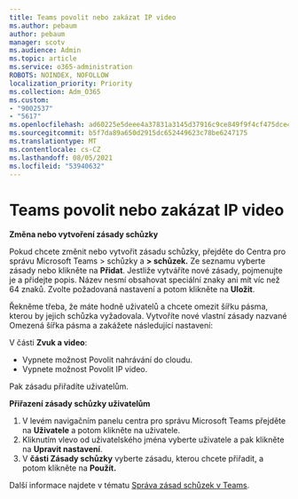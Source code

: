 ```yaml
---
title: Teams povolit nebo zakázat IP video
ms.author: pebaum
author: pebaum
manager: scotv
ms.audience: Admin
ms.topic: article
ms.service: o365-administration
ROBOTS: NOINDEX, NOFOLLOW
localization_priority: Priority
ms.collection: Adm_O365
ms.custom:
- "9002537"
- "5617"
ms.openlocfilehash: ad60225e5deee4a37831a3145d37916c9ce849f9f4cf475dce4c9a6210f83af9
ms.sourcegitcommit: b5f7da89a650d2915dc652449623c78be6247175
ms.translationtype: MT
ms.contentlocale: cs-CZ
ms.lasthandoff: 08/05/2021
ms.locfileid: "53940632"
---
```

# <a name="teams-allow-or-disable-ip-video"></a>Teams povolit nebo zakázat IP video

**Změna nebo vytvoření zásady schůzky**

Pokud chcete změnit nebo vytvořit zásadu schůzky, přejděte do Centra pro správu Microsoft Teams > schůzky a **> schůzek.** Ze seznamu vyberte zásady nebo klikněte na **Přidat**. Jestliže vytváříte nové zásady, pojmenujte je a přidejte popis. Název nesmí obsahovat speciální znaky ani mít víc než 64 znaků. Zvolte požadovaná nastavení a potom klikněte na **Uložit**.

Řekněme třeba, že máte hodně uživatelů a chcete omezit šířku pásma, kterou by jejich schůzka vyžadovala. Vytvoříte nové vlastní zásady nazvané Omezená šířka pásma a zakážete následující nastavení:

V části **Zvuk a video**:

- Vypnete možnost Povolit nahrávání do cloudu.
- Vypnete možnost Povolit IP video.

Pak zásadu přiřadíte uživatelům.

**Přiřazení zásady schůzky uživatelům**

1. V levém navigačním panelu centra pro správu Microsoft Teams přejděte na **Uživatele** a potom klikněte na uživatele.
2. Kliknutím vlevo od uživatelského jména vyberte uživatele a pak klikněte na **Upravit nastavení**.
3. V **části Zásady schůzky** vyberte zásadu, kterou chcete přiřadit, a potom klikněte na **Použít.**

Další informace najdete v tématu [Správa zásad schůzek v Teams](https://docs.microsoft.com/microsoftteams/meeting-policies-in-teams).
